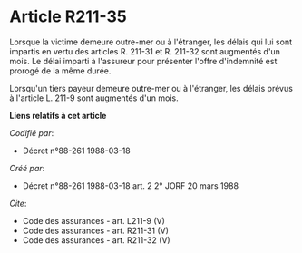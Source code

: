 # Article R211-35

Lorsque la victime demeure outre-mer ou à l'étranger, les délais qui lui sont impartis en vertu des articles R. 211-31 et R.
211-32 sont augmentés d'un mois. Le délai imparti à l'assureur pour présenter l'offre d'indemnité est prorogé de la même
durée.

Lorsqu'un tiers payeur demeure outre-mer ou à l'étranger, les délais prévus à l'article L. 211-9 sont augmentés d'un mois.

**Liens relatifs à cet article**

_Codifié par_:

  - Décret n°88-261 1988-03-18

_Créé par_:

  - Décret n°88-261 1988-03-18 art. 2 2° JORF 20 mars 1988

_Cite_:

  - Code des assurances - art. L211-9 (V)
  - Code des assurances - art. R211-31 (V)
  - Code des assurances - art. R211-32 (V)
